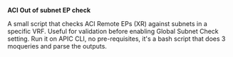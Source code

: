 **ACI Out of subnet EP check**

A small script that checks ACI Remote EPs (XR) against subnets in a specific VRF. Useful for validation before enabling Global Subnet Check setting. Run it on APIC CLI, no pre-requisites, it's a bash script that does 3 moqueries and parse the outputs.
